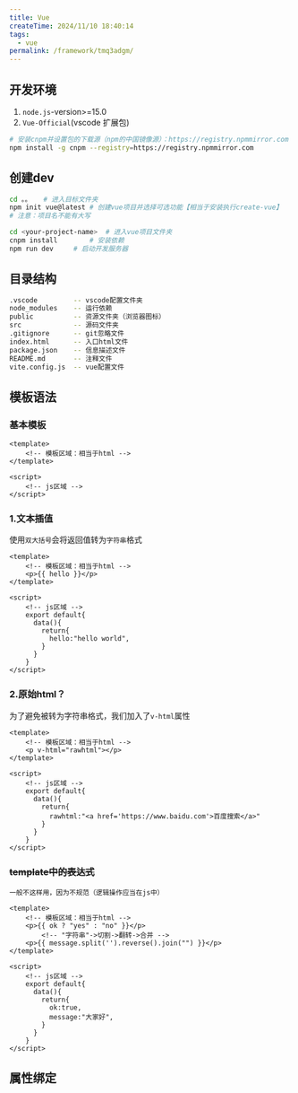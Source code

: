 ```yaml
---
title: Vue
createTime: 2024/11/10 18:40:14
tags:
  - vue
permalink: /framework/tmq3adgm/
---
```

## 开发环境

1. `node.js`-version>=15.0
2. `Vue-Official`(vscode 扩展包)

```bash
# 安装cnpm并设置包的下载源（npm的中国镜像源）：https://registry.npmmirror.com
npm install -g cnpm --registry=https://registry.npmmirror.com
```

## 创建dev

```bash
cd 。。	# 进入目标文件夹
npm init vue@latest	# 创建vue项目并选择可选功能【相当于安装执行create-vue】
# 注意：项目名不能有大写

cd <your-project-name>	# 进入vue项目文件夹
cnpm install		# 安装依赖
npm run dev		# 启动开发服务器
```

## 目录结构

```sh
.vscode			-- vscode配置文件夹
node_modules	-- 运行依赖
public			-- 资源文件夹（浏览器图标）
src				-- 源码文件夹
.gitignore		-- git忽略文件
index.html		-- 入口html文件
package.json	-- 信息描述文件
README.md		-- 注释文件
vite.config.js	-- vue配置文件
```

## 模板语法

### 基本模板

```vue
<template>
	<!-- 模板区域：相当于html -->
</template>

<script>
	<!-- js区域 -->
</script>
```

### 1.文本插值

使用`双大括号`会将返回值转为`字符串`格式

```vue
<template>
	<!-- 模板区域：相当于html -->
  	<p>{{ hello }}</p>
</template>

<script>
	<!-- js区域 -->
    export default{
      data(){
        return{
          hello:"hello world",
        }
      }
    }
</script>
```

### 2.原始html？

为了避免被转为字符串格式，我们加入了`v-html`属性

```vue
<template>
	<!-- 模板区域：相当于html -->
	<p v-html="rawhtml"></p>
</template>

<script>
	<!-- js区域 -->
    export default{
      data(){
        return{
          rawhtml:"<a href='https://www.baidu.com'>百度搜索</a>"
        }
      }
    }
</script>
```

### ~~template中的表达式~~

`一般不这样用，因为不规范（逻辑操作应当在js中）`

```vue
<template>
	<!-- 模板区域：相当于html -->
  	<p>{{ ok ? "yes" : "no" }}</p>
        <!-- "字符串"->切割->翻转->合并 -->
  	<p>{{ message.split('').reverse().join("") }}</p>
</template>

<script>
	<!-- js区域 -->
    export default{
      data(){
        return{
          ok:true,
          message:"大家好",
        }
      }
    }
</script>
```

## 属性绑定